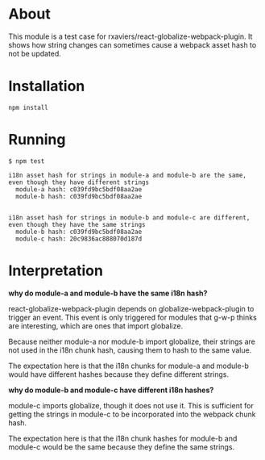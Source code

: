 # About
This module is a test case for rxaviers/react-globalize-webpack-plugin. It shows how string changes can sometimes cause a webpack asset hash to not be updated.

# Installation
`npm install`

# Running
```
$ npm test

i18n asset hash for strings in module-a and module-b are the same, even though they have different strings
  module-a hash: c039fd9bc5bdf08aa2ae
  module-b hash: c039fd9bc5bdf08aa2ae


i18n asset hash for strings in module-b and module-c are different, even though they have the same strings
  module-b hash: c039fd9bc5bdf08aa2ae
  module-c hash: 20c9836ac888070d187d

```

# Interpretation
**why do module-a and module-b have the same i18n hash?**

react-globalize-webpack-plugin depends on globalize-webpack-plugin to trigger an event. This event is only triggered for modules that g-w-p thinks are interesting, which are ones that import globalize.

Because neither module-a nor module-b import globalize, their strings are not used in the i18n chunk hash, causing them to hash to the same value.

The expectation here is that the i18n chunks for module-a and module-b would have different hashes because they define different strings.


**why do module-b and module-c have different i18n hashes?**

module-c imports globalize, though it does not use it. This is sufficient for getting the strings in module-c to be incorporated into the webpack chunk hash.

The expectation here is that the i18n chunk hashes for module-b and module-c would be the same because they define the same strings.